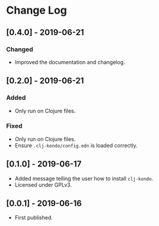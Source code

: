 # Change Log

## [0.4.0] - 2019-06-21
### Changed
- Improved the documentation and changelog.

## [0.2.0] - 2019-06-21
### Added
- Only run on Clojure files.
### Fixed
- Only run on Clojure files.
- Ensure `.clj-kondo/config.edn` is loaded correctly.

## [0.1.0] - 2019-06-17
- Added message telling the user how to install `clj-kondo`.
- Licensed under GPLv3.

## [0.0.1] - 2019-06-16
- First published.
